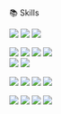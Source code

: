 📚 Skills

<img src="https://img.shields.io/badge/HTML5-E34F26?style=flat-square&logo=html5&logoColor=white"> <img src="https://img.shields.io/badge/CSS-1572B6?style=flat-square&logo=css3&logoColor=white"> <img src="https://img.shields.io/badge/JavaScript-F7DF1E?style=flat-square&logo=javascript&logoColor=black">

<img src="https://img.shields.io/badge/jQuery-0769AD?style=flat-square&logo=jquery&logoColor=white"> <img src="https://img.shields.io/badge/React-61DAFB?style=flat-square&logo=react&logoColor=black"> <img src="https://img.shields.io/badge/TypeScript-3178C6?style=flat-square&logo=TypeScript&logoColor=white"> <img src="https://img.shields.io/badge/Node.js-339933?style=flat-square&logo=Node.js&logoColor=white"> <br> <img src="https://img.shields.io/badge/Create React App-09D3AC?style=flat-square&logo=Create React App&logoColor=white"> <img src="https://img.shields.io/badge/Next.js-000000?style=flat-square&logo=Next.js&logoColor=white">

<img src="https://img.shields.io/badge/github-181717?style=flat-square&logo=github&logoColor=white"> <img src="https://img.shields.io/badge/git-F05032?style=flat-square&logo=git&logoColor=white"> <img src="https://img.shields.io/badge/Slack-4A154B?style=flat-square&logo=Slack&logoColor=white"> <img src="https://img.shields.io/badge/Expo-000020?style=flat-square&logo=Expo&logoColor=white">

<img src="https://img.shields.io/badge/Pug-A86454?style=flat-square&logo=pug&logoColor=white"> <img src="https://img.shields.io/badge/MongoDB-47A248?style=flat-square&logo=MongoDB&logoColor=white"> <img src="https://img.shields.io/badge/Webpack-8DD6F9?style=flat-square&logo=Webpack&logoColor=black"> <img src="https://img.shields.io/badge/FFmpeg-007808?style=flat-square&logo=FFmpeg&logoColor=white">
